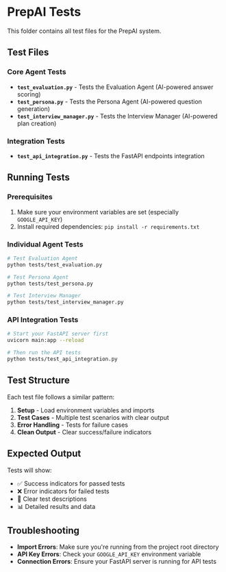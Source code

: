 # PrepAI Tests

This folder contains all test files for the PrepAI system.

## Test Files

### Core Agent Tests
- **`test_evaluation.py`** - Tests the Evaluation Agent (AI-powered answer scoring)
- **`test_persona.py`** - Tests the Persona Agent (AI-powered question generation)
- **`test_interview_manager.py`** - Tests the Interview Manager (AI-powered plan creation)

### Integration Tests
- **`test_api_integration.py`** - Tests the FastAPI endpoints integration

## Running Tests

### Prerequisites
1. Make sure your environment variables are set (especially `GOOGLE_API_KEY`)
2. Install required dependencies: `pip install -r requirements.txt`

### Individual Agent Tests
```bash
# Test Evaluation Agent
python tests/test_evaluation.py

# Test Persona Agent  
python tests/test_persona.py

# Test Interview Manager
python tests/test_interview_manager.py
```

### API Integration Tests
```bash
# Start your FastAPI server first
uvicorn main:app --reload

# Then run the API tests
python tests/test_api_integration.py
```

## Test Structure

Each test file follows a similar pattern:
1. **Setup** - Load environment variables and imports
2. **Test Cases** - Multiple test scenarios with clear output
3. **Error Handling** - Tests for failure cases
4. **Clean Output** - Clear success/failure indicators

## Expected Output

Tests will show:
- ✅ Success indicators for passed tests
- ❌ Error indicators for failed tests
- 📝 Clear test descriptions
- 📊 Detailed results and data

## Troubleshooting

- **Import Errors**: Make sure you're running from the project root directory
- **API Key Errors**: Check your `GOOGLE_API_KEY` environment variable
- **Connection Errors**: Ensure your FastAPI server is running for API tests
